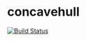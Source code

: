 # concavehull
[![Build Status](https://travis-ci.org/sebastianbeyer/concavehull.svg?branch=master)](https://travis-ci.org/sebastianbeyer/concavehull)

